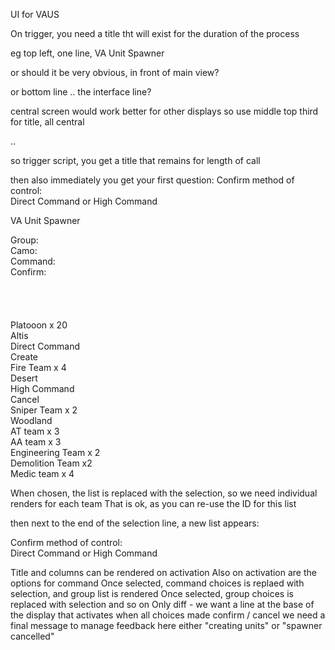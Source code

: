 UI for VAUS

On trigger, you need a title tht will exist for the duration of the process

eg top left, one line, VA Unit Spawner

or should it be very obvious, in front of main view?

or bottom line .. the interface line?

central screen would work better for other displays
so use middle top third for title, all central

..

so trigger script, you get a title that remains for length of call

then also immediately you get your first question:
Confirm method of control: <br/>
Direct Command or High Command

VA Unit Spawner

Group: <br/> Camo: <br/> Command: <br/> Confirm: <br/>
<br/> <br/> <br/> <br/>
Platooon x 20 <br/> Altis <br/> Direct Command <br/> Create <br/>
Fire Team x 4 <br/> Desert <br/> High Command <br/> Cancel <br/>
Sniper Team x 2 <br/> Woodland <br/>
AT team x 3 <br/>
AA team x 3 <br/>
Engineering Team x 2 <br/>
Demolition Team x2<br/>
Medic team x 4 <br/>

When chosen, the list is replaced with the selection, so we need individual renders for each team
That is ok, as you can re-use the ID for this list

then next to the end of the selection line, a new list appears:

Confirm method of control: <br/>
Direct Command or High Command

Title and columns can be rendered on activation
Also on activation are the options for command
Once selected, command choices is replaed with selection, and group list is rendered
Once selected, group choices is replaced with selection and so on
Only diff - we want a line at the base of the display that activates when all choices made
confirm / cancel
we need a final message to manage feedback here
either "creating units" or "spawner cancelled"

